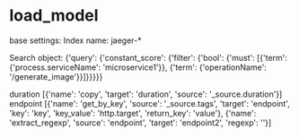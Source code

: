 # load_model
base settings:
Index name: jaeger-*

Search object: {'query': {'constant_score': {'filter': {'bool': {'must': [{'term': {'process.serviceName': 'microservice1'}}, {'term': {'operationName': '/generate_image'}}]}}}}}

duration	[{'name': 'copy', 'target': 'duration', 'source': '_source.duration'}]		
endpoint	[{'name': 'get_by_key', 'source': '_source.tags', 'target': 'endpoint', 'key': 'key', 'key_value': 'http.target', 'return_key': 'value'}, {'name': 'extract_regexp', 'source': 'endpoint', 'target': 'endpoint2', 'regexp': ''}]